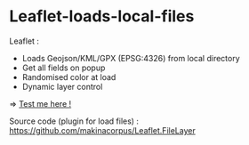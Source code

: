 # Leaflet-loads-local-files

Leaflet : 
- Loads Geojson/KML/GPX (EPSG:4326) from local directory
- Get all fields on popup
- Randomised color at load
- Dynamic layer control

=> <a target="_blank" href="https://julien1793.github.io/Leaflet-loads-local-files/"> Test me here ! </a>

Source code (plugin for load files) : https://github.com/makinacorpus/Leaflet.FileLayer
